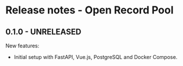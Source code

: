 # Release notes - Open Record Pool
## 0.1.0 - UNRELEASED
New features:
- Initial setup with FastAPI, Vue.js, PostgreSQL and Docker Compose.

